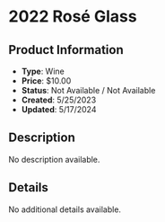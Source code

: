 # 2022 Rosé Glass

## Product Information
- **Type**: Wine
- **Price**: $10.00
- **Status**: Not Available / Not Available
- **Created**: 5/25/2023
- **Updated**: 5/17/2024

## Description
No description available.



## Details
No additional details available.
